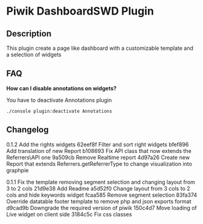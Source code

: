 # Piwik DashboardSWD Plugin

## Description

This plugin create a page like dashboard with a customizable template and a selection of widgets

## FAQ

__How can I disable annotations on widgets?__

You have to deactivate Annotations plugin

    ./console plugin:deactivate Annotations

## Changelog

0.1.2 Add the rights widgets
	62eef8f Filter and sort right widgets
	bfef896 Add translation of new Report
	b108693 Fix API class that now extends the Referrers\API one
	9a509cb Remove Realtime report
	4d97a26 Create new Report that extends Referrers.getReferrerType to change visualization into graphpie

0.1.1 Fix the template removing segment selection and changing layout from 3 to 2 cols 
	21d9e38 Add Readme
	a5d52f0 Change layout from 3 cols to 2 cols and hide keywords widget
	fcaa585 Remove segment selection
	83fa374 Override datatable footer template to remove php and json exports format
	d9cad9b Downgrade the required version of piwik
	150c4d7 Move loading of Live widget on client side
	3184c5c Fix css classes

